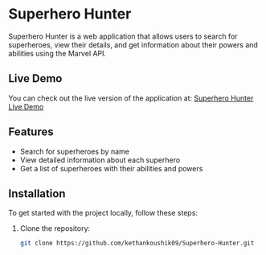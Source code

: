 # Superhero Hunter

Superhero Hunter is a web application that allows users to search for superheroes, view their details, and get information about their powers and abilities using the Marvel API.

## Live Demo

You can check out the live version of the application at: [Superhero Hunter Live Demo](https://superhero-hunter-demo.com)

## Features

- Search for superheroes by name
- View detailed information about each superhero
- Get a list of superheroes with their abilities and powers

## Installation

To get started with the project locally, follow these steps:

1. Clone the repository:

   ```bash
   git clone https://github.com/kethankoushik09/Superhero-Hunter.git
